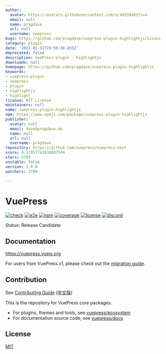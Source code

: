 ```yaml
---
author:
  avatar: https://avatars.githubusercontent.com/u/48539483?v=4
  email: null
  name: pragdave
  url: null
  username: vuepress
bugs: https://github.com/pragdave/vuepress-plugin-highlightjs/issues
category: plugin
date: '2022-01-31T23:59:30.455Z'
deprecated: false
description: VuePress plugin - highlightjs
downloads: null
homepage: https://github.com/pragdave/vuepress-plugin-highlightjs
keywords:
- vuepress-plugin
- vuepress
- plugin
- highlightjs
- highlight
license: MIT License
maintainers: null
name: vuepress-plugin-highlightjs
npm: https://www.npmjs.com/package/vuepress-plugin-highlightjs
publisher:
  avatar: null
  email: dave@pragdave.me
  name: null
  url: null
  username: pragdave
repository: https://github.com/vuepress/vuepress-next
score: 0.17857743938807544
stars: 2709
unstable: false
version: 1.0.0
watchers: 2709

---
```


# VuePress

[![check](https://github.com/vuepress/core/actions/workflows/check.yml/badge.svg?branch=main)](https://github.com/vuepress/core/actions/workflows/check.yml)
[![e2e](https://github.com/vuepress/core/actions/workflows/e2e.yml/badge.svg?branch=main)](https://github.com/vuepress/core/actions/workflows/e2e.yml)
[![npm](https://badgen.net/npm/v/vuepress/next)](https://www.npmjs.com/package/vuepress)
[![coverage](https://coveralls.io/repos/github/vuepress/core/badge.svg?branch=main)](https://coveralls.io/github/vuepress/core?branch=main)
[![license](https://badgen.net/github/license/vuepress/core)](https://github.com/vuepress/core/blob/main/LICENSE)
[![discord](https://badgen.net/discord/online-members/ptFjefy6H5?icon=discord&label=discord)](https://discord.gg/ptFjefy6H5)

Status: Release Candidate

## Documentation

https://vuepress.vuejs.org

For users from VuePress v1, please check out the [migration guide](https://vuepress.vuejs.org/guide/migration.html).

## Contribution

See [Contributing Guide](https://github.com/vuepress/core/blob/main/CONTRIBUTING.md) ([中文版](https://github.com/vuepress/core/blob/main/CONTRIBUTING_zh.md))

This is the repository for VuePress core packages.

- For plugins, themes and tools, see [vuepress/ecosystem](https://github.com/vuepress/ecosystem)
- For documentation source code, see [vuepress/docs](https://github.com/vuepress/docs)

## License

[MIT](https://github.com/vuepress/core/blob/main/LICENSE)
